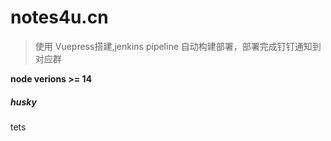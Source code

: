 # notes4u.cn
> 使用 Vuepress搭建,jenkins pipeline 自动构建部署，部署完成钉钉通知到对应群

**node verions >= 14** 

##### husky


tets